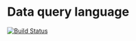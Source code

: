 # Data query language

[![Build Status](https://travis-ci.org/artyomszasa/NCoreUtils.Data.Protocol.svg?branch=master)](https://travis-ci.org/artyomszasa/NCoreUtils.Data.Protocol)
